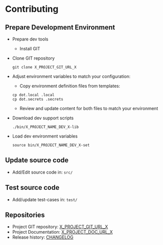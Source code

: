 # Contributing

## Prepare Development Environment

- Prepare dev tools
  - Install GIT
- Clone GIT repository

  ```shell
  git clone X_PROJECT_GIT_URL_X
  ```

- Adjust environment variables to match your configuration:

  - Copy environment definition files from templates:

  ```shell
  cp dot.local .local
  cp dot.secrets .secrets
  ```

  - Review and update content for both files to match your environment

- Download dev support scripts

  ```shell
  ./bin/X_PROJECT_NAME_DEV_X-lib
  ```

- Load dev environment variables

  ```shell
  source bin/X_PROJECT_NAME_DEV_X-set
  ```

## Update source code

- Add/Edit source code in: `src/`

## Test source code

- Add/update test-cases in: `test/`

## Repositories

- Project GIT repository: [X_PROJECT_GIT_URL_X](X_PROJECT_GIT_URL_X)
- Project Documentation: [X_PROJECT_DOC_URL_X](X_PROJECT_DOC_URL_X)
- Release history: [CHANGELOG](CHANGELOG.md)
